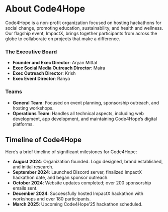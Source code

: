 # About Code4Hope
Code4Hope is a non-profit organization focused on hosting hackathons for social change, promoting education, sustainability, and health and wellness. Our flagship event, ImpactX, brings together participants from across the globe to collaborate on projects that make a difference.

### The Executive Board
- **Founder and Exec Director**: Aryan Mittal  
- **Exec Social Media Outreach Director**: Maira  
- **Exec Outreach Director**: Krish
- **Exec Event Director**: Ranya  

### Teams
- **General Team**: Focused on event planning, sponsorship outreach, and hosting workshops.
- **Operations Team**: Handles all technical aspects, including web development, app development, and maintaining Code4Hope’s digital platforms.

## Timeline of Code4Hope
Here’s a brief timeline of significant milestones for Code4Hope:
- **August 2024**: Organization founded. Logo designed, brand established, and initial research.
- **September 2024**: Launched Discord server, finalized ImpactX hackathon date, and began sponsor outreach.
- **October 2024**: Website updates completed; over 200 sponsorship emails sent.
- **December 2024**: Successfully hosted ImpactX hackathon with workshops and over 180 participants.
- **March 2025**: Upcoming Code4Hope’25 hackathon scheduled.